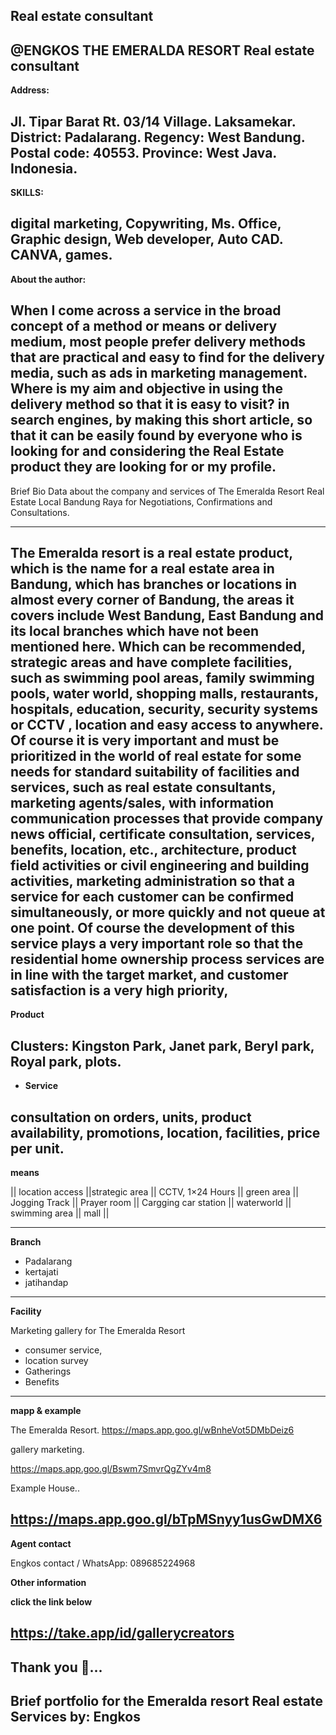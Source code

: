   Real estate consultant
---
 **@ENGKOS THE EMERALDA RESORT**
 Real estate consultant 
--- 

**Address:**

 Jl. Tipar Barat Rt. 03/14 Village. Laksamekar. District: Padalarang. Regency: West Bandung. Postal code: 40553. Province: West Java. Indonesia.
 --- 

**SKILLS:** 

digital marketing, Copywriting, Ms. Office, Graphic design, Web developer, Auto CAD. CANVA, games. 
--- 

**About the author:** 

When I come across a service in the broad concept of a method or means or delivery medium, most people prefer delivery methods that are practical and easy to find for the delivery media, such as ads in marketing management. Where is my aim and objective in using the delivery method so that it is easy to visit? in search engines, by making this short article, so that it can be easily found by everyone who is looking for and considering the Real Estate product they are looking for or my profile. 
--- 

Brief Bio Data about the company and services of The Emeralda Resort Real Estate Local Bandung Raya for Negotiations, Confirmations and Consultations. 

---

 The Emeralda resort is a real estate product, which is the name for a real estate area in Bandung, which has branches or locations in almost every corner of Bandung, the areas it covers include West Bandung, East Bandung and its local branches which have not been mentioned here. Which can be recommended, strategic areas and have complete facilities, such as swimming pool areas, family swimming pools, water world, shopping malls, restaurants, hospitals, education, security, security systems or CCTV , location and easy access to anywhere. Of course it is very important and must be prioritized in the world of real estate for some needs for standard suitability of facilities and services, such as real estate consultants, marketing agents/sales, with information communication processes that provide company news official, certificate consultation, services, benefits, location, etc., architecture, product field activities or civil engineering and building activities, marketing administration so that a service for each customer can be confirmed simultaneously, or more quickly and not queue at one point. Of course the development of this service plays a very important role so that the residential home ownership process services are in line with the target market, and customer satisfaction is a very high priority,
 ---
  

**Product**

 Clusters: Kingston Park, Janet park, Beryl park, Royal park, plots.
---
 
- **Service** 

consultation on orders, units, product availability, promotions, location, facilities, price per unit. 
--- 

**means** 

|| location access ||strategic area || CCTV, 1×24 Hours || green area || Jogging Track || Prayer room || Cargging car station || waterworld || swimming area || mall ||







---
 **Branch**

 - Padalarang 
- kertajati
 - jatihandap 
--- 

**Facility** 

Marketing gallery for The Emeralda Resort

 - consumer service, 
- location survey
 - Gatherings
 - Benefits 
--- 

**mapp & example** 


The Emeralda Resort.
 https://maps.app.goo.gl/wBnheVot5DMbDeiz6

 gallery marketing. 

https://maps.app.goo.gl/Bswm7SmvrQgZYv4m8 

Example House.. 

https://maps.app.goo.gl/bTpMSnyy1usGwDMX6 
---

 **Agent contact** 

Engkos
 contact / WhatsApp: 089685224968

 **Other information**

 **click the link below** 

https://take.app/id/gallerycreators 
--- 

Thank you 🙏...
 ---

**Brief portfolio for the Emeralda resort Real estate Services**
by: Engkos
 ---






